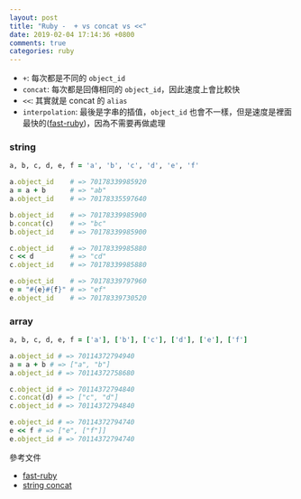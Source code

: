 ```yaml
---
layout: post
title: "Ruby -  + vs concat vs <<"
date: 2019-02-04 17:14:36 +0800
comments: true
categories: ruby
---
```


<!-- more -->

* `+`: 每次都是不同的 `object_id`
* `concat`: 每次都是回傳相同的 `object_id`，因此速度上會比較快
* `<<`: 其實就是 concat 的 `alias`
* `interpolation`: 最後是字串的插值，`object_id` 也會不一樣，但是速度是裡面最快的([fast-ruby](https://github.com/JuanitoFatas/fast-ruby))，因為不需要再做處理

### string

```ruby
a, b, c, d, e, f = 'a', 'b', 'c', 'd', 'e', 'f'

a.object_id    # => 70178339985920
a = a + b      # => "ab"
a.object_id    # => 70178335597640

b.object_id    # => 70178339985900
b.concat(c)    # => "bc"
b.object_id    # => 70178339985900

c.object_id    # => 70178339985880
c << d         # => "cd"
c.object_id    # => 70178339985880

e.object_id    # => 70178339797960
e = "#{e}#{f}" # => "ef"
e.object_id    # => 70178339730520
```

### array

```ruby
a, b, c, d, e, f = ['a'], ['b'], ['c'], ['d'], ['e'], ['f']

a.object_id # => 70114372794940
a = a + b # => ["a", "b"]
a.object_id # => 70114372758680

c.object_id # => 70114372794840
c.concat(d) # => ["c", "d"]
c.object_id # => 70114372794840

e.object_id # => 70114372794740
e << f # => ["e", ["f"]]
e.object_id # => 70114372794740
```

參考文件

* [fast-ruby](https://github.com/JuanitoFatas/fast-ruby)
* [string concat](http://ruby-doc.org/core-2.4.0/String.html#method-i-concat)

